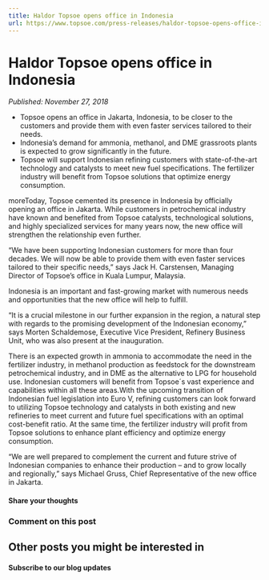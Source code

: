```yaml
---
title: Haldor Topsoe opens office in Indonesia
url: https://www.topsoe.com/press-releases/haldor-topsoe-opens-office-in-indonesia#main-content
---
```


# Haldor Topsoe opens office in Indonesia

*Published: November 27, 2018*

- Topsoe opens an office in Jakarta, Indonesia, to be closer to the customers and provide them with even faster services tailored to their needs.
- Indonesia’s demand for ammonia, methanol, and DME grassroots plants is expected to grow significantly in the future.
- Topsoe will support Indonesian refining customers with state-of-the-art technology and catalysts to meet new fuel specifications. The fertilizer industry will benefit from Topsoe solutions that optimize energy consumption.

moreToday, Topsoe cemented its presence in Indonesia by officially opening an office in Jakarta. While customers in petrochemical industry have known and benefited from Topsoe catalysts, technological solutions, and highly specialized services for many years now, the new office will strengthen the relationship even further.

“We have been supporting Indonesian customers for more than four decades. We will now be able to provide them with even faster services tailored to their specific needs,” says Jack H. Carstensen, Managing Director of Topsoe’s office in Kuala Lumpur, Malaysia.

Indonesia is an important and fast-growing market with numerous needs and opportunities that the new office will help to fulfill.

“It is a crucial milestone in our further expansion in the region, a natural step with regards to the promising development of the Indonesian economy,” says Morten Schaldemose, Executive Vice President, Refinery Business Unit, who was also present at the inauguration.

There is an expected growth in ammonia to accommodate the need in the fertilizer industry, in methanol production as feedstock for the downstream petrochemical industry, and in DME as the alternative to LPG for household use. Indonesian customers will benefit from Topsoe´s vast experience and capabilities within all these areas.With the upcoming transition of Indonesian fuel legislation into Euro V, refining customers can look forward to utilizing Topsoe technology and catalysts in both existing and new refineries to meet current and future fuel specifications with an optimal cost-benefit ratio. At the same time, the fertilizer industry will profit from Topsoe solutions to enhance plant efficiency and optimize energy consumption.

“We are well prepared to complement the current and future strive of Indonesian companies to enhance their production – and to grow locally and regionally,” says Michael Gruss, Chief Representative of the new office in Jakarta.

#### Share your thoughts

### Comment on this post

## Other posts you might be interested in

#### Subscribe to our blog updates
